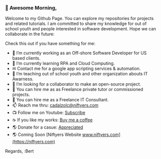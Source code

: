 ### 👋 Awesome Morning,

Welcome to my Github Page. You can explore my repositories for projects and related tutorials.
I am committed to share my knowledge for out of school youth and people interested in software development.
Hope we can collaborate in the future:

Check this out if you have something for me:

- 🔭 I’m currently working as an Off-shore Software Developer for US based clients.
- 🌱 I’m currently learning RPA and Cloud Computing.
- ✉ Contact me for a google app scripting services & automation.
- 🌱 I’m teaching out of school youth and other organization abouts IT Awarness.
- 👯 I’m looking for a collaborator to make an open-source project.
- 🤔 You can hire me as as Freelance private tutor or commissioned projects.
- 💬 You can hire me as a Freelance IT Consultant.
- 📫 Reach me thru: cadalzolc@niftyers.com
- 📺 Follow me on Youtube: [Subscribe](https://www.youtube.com/channel/UCPFQSGhiYuOnJ72bRzuKFTA)
- ☕️ If you like my works: [Buy me a coffee](https://www.buymeacoffee.com/cadalzolc)
- 🌎 Donate for a casue: [Appreciated](https://www.paypal.com/donate?hosted_button_id=7PRL64NB79C72)
- 🌎 Coming Soon [Niftyers Website www.niftyers.com](https://niftyers.com)


Regards,
:Bert

